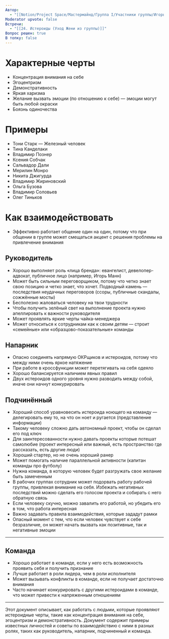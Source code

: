 ```yaml
---
Автор:
  - "[[Notion/Project Space/Мастермайнд/Группа I/Участники группы/Игорь Алексеенко/Игорь Алексеенко\\|Игорь Алексеенко]]"
Moderator upvote: false
Встречи:
  - "[[24. Истероиды (Уход Жени из группы)]]"
Вопрос решен: true
В топку: false
---
```

# Характерные черты

- Концентрация внимания на себе
- Эгоцентризм
- Демонстративность
- Яркая харизма
- Желание вызвать эмоции (по отношению к себе) — эмоции могут быть любой окраски
- Боязнь одиночества

# Примеры

- Тони Старк — Железный человек
- Тина Канделаки
- Владимир Познер
- Ксения Собчак
- Сальвадор Дали
- Мерилин Монро
- Никита Джигурда
- Владимир Жириновский
- Ольга Бузова
- Владимир Соловьев
- Олег Тиньков

# Как взаимодействовать

- Эффективно работает общение один на один, потому что при общении в группе может смещаться акцент с решения проблемы на привлечение внимания

## Руководитель

- Хорошо выполняет роль «лица бренда»: евангелист, девелопер-адвокат, публичное лицо (например, Игорь Манн)
- Может быть сильным переговорщиком, потому что четко знает свою позицию и четко знает, что хочет. Подводный камень — последствия неудачных переговоров (ссоры, публичные скандалы, сожжённые мосты)
- Бесполезно жаловаться человеку на твои трудности
- Чтобы получить зелёный свет на выполнение проекта нужно апеллировать к важности руководителя
- Может проявлять яркие черты чайка-менеджера
- Может относиться к сотрудникам как к своим детям — строит «семейные» или «образцово-показательные» команды

## Напарник

- Опасно соединять напрямую ОКРщиков и истероидов, потому что между ними очень яркое натяжение
- При работе в кроссфункции может перетягивать на себя одеяло
- Хорошо балансируется наличием явных правил
- Двух истероидов одного уровня нужно разводить между собой, иначе они начнут конкурировать

## Подчинённый

- Хороший способ уравновесить истероида ноющего на команду — делегировать ему то, на что он ноет и ругается (представление информации)
- Такому человеку сложно дать автономный проект, чтобы он сделал его под ключ
- Для заинтересованности нужно давать проекты которые потешат самолюбие (проект интересный или важный, есть пространство где рассказать, есть другие люди)
- Хороший стартер, но не очень хороший ранер
- Может помогать наличие параллельной активности (капитан команды про футболу)
- Нужна команда, в которую человек будет разгружать свое желание быть замеченным
- В рабочих группах сотрудник может подорвать работу рабочей группы, привлекая внимание на себя. Избежать негативных последствий можно сделать его голосом проекта и собирать с него обратную связь
- Если человеку скучно, можно завалить его работой, но убедить его в том, что работа интересная
- Важно задавать правила взаимодействия, которые зададут рамки
- Опасный момент с тем, что если человек чувствует к себе безразличие, он может начать вызвать как позитивные, так и негативные эмоции

---

## Команда

- Хорошо работает в команде, если у него есть возможность проявить себя и получить признание
- Лучше работает в роли лидера, чем в роли исполнителя
- Может вызывать конфликты в команде, если не получает достаточно внимания
- Часто начинает конкурировать с другими истероидами в команде, что может привести к напряженным отношениям

---

Этот документ описывает, как работать с людьми, которые проявляют истероидные черты, такие как концентрация внимания на себе, эгоцентризм и демонстративность. Документ содержит примеры известных личностей и советы по взаимодействию с ними в разных ролях, таких как руководитель, напарник, подчиненный и команда.